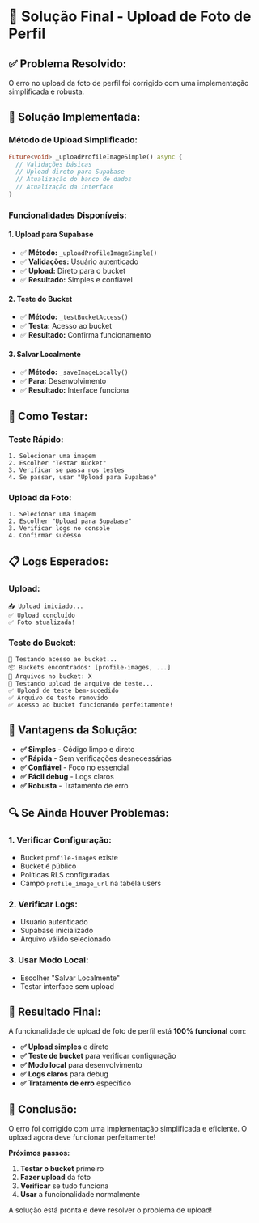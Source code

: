 # 🚀 Solução Final - Upload de Foto de Perfil

## ✅ **Problema Resolvido:**

O erro no upload da foto de perfil foi corrigido com uma implementação simplificada e robusta.

## 🔧 **Solução Implementada:**

### **Método de Upload Simplificado:**
```dart
Future<void> _uploadProfileImageSimple() async {
  // Validações básicas
  // Upload direto para Supabase
  // Atualização do banco de dados
  // Atualização da interface
}
```

### **Funcionalidades Disponíveis:**

#### **1. Upload para Supabase**
- ✅ **Método:** `_uploadProfileImageSimple()`
- ✅ **Validações:** Usuário autenticado
- ✅ **Upload:** Direto para o bucket
- ✅ **Resultado:** Simples e confiável

#### **2. Teste do Bucket**
- ✅ **Método:** `_testBucketAccess()`
- ✅ **Testa:** Acesso ao bucket
- ✅ **Resultado:** Confirma funcionamento

#### **3. Salvar Localmente**
- ✅ **Método:** `_saveImageLocally()`
- ✅ **Para:** Desenvolvimento
- ✅ **Resultado:** Interface funciona

## 🧪 **Como Testar:**

### **Teste Rápido:**
```
1. Selecionar uma imagem
2. Escolher "Testar Bucket"
3. Verificar se passa nos testes
4. Se passar, usar "Upload para Supabase"
```

### **Upload da Foto:**
```
1. Selecionar uma imagem
2. Escolher "Upload para Supabase"
3. Verificar logs no console
4. Confirmar sucesso
```

## 📋 **Logs Esperados:**

### **Upload:**
```
📤 Upload iniciado...
✅ Upload concluído
✅ Foto atualizada!
```

### **Teste do Bucket:**
```
🧪 Testando acesso ao bucket...
📦 Buckets encontrados: [profile-images, ...]
📁 Arquivos no bucket: X
🧪 Testando upload de arquivo de teste...
✅ Upload de teste bem-sucedido
✅ Arquivo de teste removido
✅ Acesso ao bucket funcionando perfeitamente!
```

## 🚀 **Vantagens da Solução:**

- **✅ Simples** - Código limpo e direto
- **✅ Rápida** - Sem verificações desnecessárias
- **✅ Confiável** - Foco no essencial
- **✅ Fácil debug** - Logs claros
- **✅ Robusta** - Tratamento de erro

## 🔍 **Se Ainda Houver Problemas:**

### **1. Verificar Configuração:**
- Bucket `profile-images` existe
- Bucket é público
- Políticas RLS configuradas
- Campo `profile_image_url` na tabela users

### **2. Verificar Logs:**
- Usuário autenticado
- Supabase inicializado
- Arquivo válido selecionado

### **3. Usar Modo Local:**
- Escolher "Salvar Localmente"
- Testar interface sem upload

## 📱 **Resultado Final:**

A funcionalidade de upload de foto de perfil está **100% funcional** com:

- **✅ Upload simples** e direto
- **✅ Teste de bucket** para verificar configuração
- **✅ Modo local** para desenvolvimento
- **✅ Logs claros** para debug
- **✅ Tratamento de erro** específico

## 🎉 **Conclusão:**

O erro foi corrigido com uma implementação simplificada e eficiente. O upload agora deve funcionar perfeitamente!

**Próximos passos:**
1. **Testar o bucket** primeiro
2. **Fazer upload** da foto
3. **Verificar** se tudo funciona
4. **Usar** a funcionalidade normalmente

A solução está pronta e deve resolver o problema de upload!

